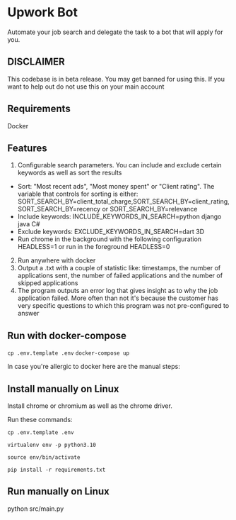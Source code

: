 # Upwork Bot

Automate your job search and delegate the task to a bot that will apply for you.

## DISCLAIMER

This codebase is in beta release. You may get banned for using this. If you want to help out do not use this on your main account

## Requirements

Docker

## Features
1. Configurable search parameters. You can include and exclude certain keywords as well as sort the results 
- Sort: "Most recent ads", "Most money spent" or "Client rating". The variable that controls for sorting is either: SORT_SEARCH_BY=client_total_charge,SORT_SEARCH_BY=client_rating, SORT_SEARCH_BY=recency or SORT_SEARCH_BY=relevance
- Include keywords: INCLUDE_KEYWORDS_IN_SEARCH=python django java C#
- Exclude keywords: EXCLUDE_KEYWORDS_IN_SEARCH=dart 3D
- Run chrome in the background with the following configuration HEADLESS=1 or run in the foreground HEADLESS=0

2. Run anywhere with docker
3. Output a .txt with a couple of statistic like: timestamps, the number of applications sent, the number of failed applications and the number of skipped applications
4. The program outputs an error log that gives insight as to why the job application failed. More often than not it's because the customer has very specific questions to which this program was not pre-configured to answer


## Run with docker-compose
`
cp .env.template .env
`
`docker-compose up`

In case you're allergic to docker here are the manual steps:

## Install manually on Linux

Install chrome or chromium as well as the chrome driver.

Run these commands: 

`
cp .env.template .env
`

`
virtualenv env -p python3.10
`

`
source env/bin/activate
`

`
pip install -r requirements.txt
`

## Run manually on Linux

python src/main.py